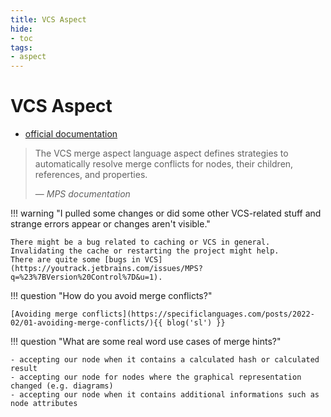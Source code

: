 ```yaml
---
title: VCS Aspect
hide:
- toc
tags:
- aspect
---
```


# VCS Aspect

- [official documentation](https://www.jetbrains.com/help/mps/mergehints.html)

> The VCS merge aspect language aspect defines strategies to automatically resolve merge conflicts for nodes, their children, references, and properties.
>
> — <cite>MPS documentation</cite>

!!! warning "I pulled some changes or did some other VCS-related stuff and strange errors appear or changes aren't visible."

    There might be a bug related to caching or VCS in general. Invalidating the cache or restarting the project might help.
    There are quite some [bugs in VCS](https://youtrack.jetbrains.com/issues/MPS?q=%23%7BVersion%20Control%7D&u=1).

!!! question "How do you avoid merge conflicts?"
    
    [Avoiding merge conflicts](https://specificlanguages.com/posts/2022-02/01-avoiding-merge-conflicts/){{ blog('sl') }}

!!! question "What are some real word use cases of merge hints?"

    - accepting our node when it contains a calculated hash or calculated result
    - accepting our node for nodes where the graphical representation changed (e.g. diagrams)
    - accepting our node when it contains additional informations such as node attributes 
